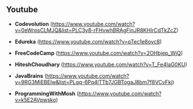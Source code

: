 ## Youtube

* **Codevolution** (https://www.youtube.com/watch?v=0eWrpsCLMJQ&list=PLC3y8-rFHvwhBRAgFinJR8KHIrCdTkZcZ)

* **Edureka** (https://www.youtube.com/watch?v=pTec1e8oyc8)

* **FreeCodeCamp** (https://www.youtube.com/watch?v=2OHbjep_WjQ)

* **HiteshChoudhary** (https://www.youtube.com/watch?v=T_Fe4IaG0KU)

* **JavaBrains** (https://www.youtube.com/watch?v=9RG3MiEBEIw&list=PLqq-6Pq4lTTb7JGBTogaJ8bm7f8VCvFkj)

* **ProgrammingWithMosh** (https://www.youtube.com/watch?v=k5E2AVpwsko)